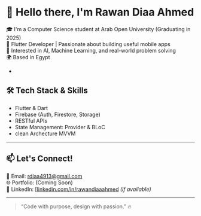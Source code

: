 # 👋 Hello there, I'm Rawan Diaa Ahmed

🎓 I'm a Computer Science student at Arab Open University (Graduating in 2025)  
📱 Flutter Developer | Passionate about building useful mobile apps  
🤖 Interested in AI, Machine Learning, and real-world problem solving  
🌍 Based in Egypt

-

## 🛠️ Tech Stack & Skills
- Flutter & Dart  
- Firebase (Auth, Firestore, Storage)  
- RESTful APIs  
- State Management: Provider & BLoC  
- clean Archecture MVVM

---

## 📫 Let's Connect!
📧 Email: rdiaa4913@gmail.com  
🌐 Portfolio: (Coming Soon)  
💼 LinkedIn: [[linkedin.com/in/rawandiaaahmed](https://linkedin.com/in/rawandiaaahmed](https://www.linkedin.com/in/rawan-diaa-ba2018308?utm_source=share&utm_campaign=share_via&utm_content=profile&utm_medium=ios_app)) *(if available)*

---

> “Code with purpose, design with passion.” 🔥
